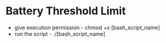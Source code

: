 # Battery Threshold Limit

- give execution permission - chmod +x [bash_script_name]
- run the script - ./[bash_script_name]
